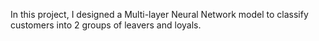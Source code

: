 In this project, I designed a Multi-layer Neural Network model to classify customers into 2 groups of leavers and loyals.
